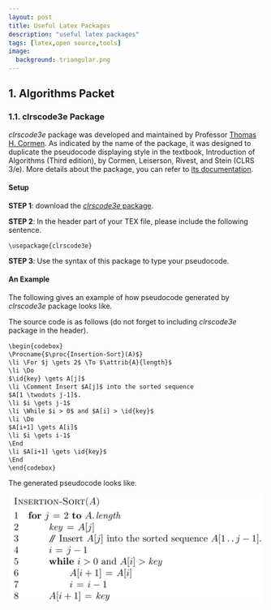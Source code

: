 ```yaml
---
layout: post
title: Useful Latex Packages
description: "useful latex packages"
tags: [latex,open source,tools]
image:
  background: triangular.png
---
```


## 1. Algorithms Packet

### 1.1. clrscode3e Package
_clrscode3e_ package was developed and maintained by Professor [Thomas H. Cormen](http://www.cs.dartmouth.edu/~thc/). As indicated by the name of the package, it was designed to duplicate the pseudocode displaying style in the textbook, Introduction of Algorithms (Third edition), by Cormen, Leiserson, Rivest, and Stein (CLRS 3/e). More details about the package, you can refer to [its documentation](http://www.cs.dartmouth.edu/~thc/clrscode/clrscode3e.pdf).

#### Setup
**STEP 1**: download the [_clrscode3e_ package](http://www.cs.dartmouth.edu/~thc/clrscode/clrscode3e.sty).

**STEP 2**: In the header part of your TEX file, please include the following sentence.

    \usepackage{clrscode3e}

**STEP 3**: Use the syntax of this package to type your pseudocode. 

#### An Example

The following gives an example of how pseudocode generated by _clrscode3e_ package looks like.

The source code is as follows (do not forget to including _clrscode3e_ package in the header).

~~~
\begin{codebox}
\Procname{$\proc{Insertion-Sort}(A)$}
\li \For $j \gets 2$ \To $\attrib{A}{length}$
\li \Do
$\id{key} \gets A[j]$
\li \Comment Insert $A[j]$ into the sorted sequence
$A[1 \twodots j-1]$.
\li $i \gets j-1$
\li \While $i > 0$ and $A[i] > \id{key}$
\li \Do
$A[i+1] \gets A[i]$
\li $i \gets i-1$
\End
\li $A[i+1] \gets \id{key}$
\End
\end{codebox}
~~~

The generated pseudocode looks like.

![ ](../images/peudocode_clrscode3e.png)

